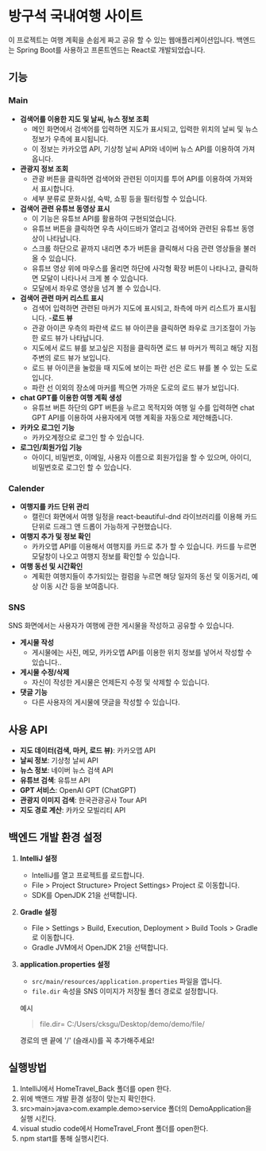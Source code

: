 # 방구석 국내여행 사이트
이 프로젝트는 여행 계획을 손쉽게 짜고 공유 할 수 있는 웹애플리케이션입니다. 백엔드는 Spring Boot를 사용하고 프론트엔드는 React로 개발되었습니다.

## 기능
### Main
- **검색어를 이용한 지도 및 날씨, 뉴스 정보 조회**<br>
  - 메인 화면에서 검색어를 입력하면 지도가 표시되고, 입력한 위치의 날씨 및 뉴스 정보가 우측에 표시됩니다.    
  - 이 정보는 카카오맵 API, 기상청 날씨 API와 네이버 뉴스 API를 이용하여 가져옵니다.  
- **관광지 정보 조회**<br>
  - 관광 버튼을 클릭하면 검색어와 관련된 이미지를 투어 API를 이용하여 가져와서 표시합니다.  
  - 세부 분류로 문화시설, 숙박, 쇼핑 등을 필터링할 수 있습니다.  
- **검색어 관련 유튜브 동영상 표시**<br>
  - 이 기능은 유튜브 API를 활용하여 구현되었습니다.    
  - 유튜브 버튼을 클릭하면 우측 사이드바가 열리고 검색어와 관련된 유튜브 동영상이 나타납니다.  
  - 스크롤 하단으로 끝까지 내리면 추가 버튼을 클릭해서 다음 관련 영상들을 불러올 수 있습니다.  
  - 유튜브 영상 위에 마우스를 올리면 하단에 사각형 확장 버튼이 나타나고, 클릭하면 모달이 나타나서 크게 볼 수 있습니다.  
   - 모달에서 좌우로 영상을 넘겨 볼 수 있습니다.
- **검색어 관련 마커 리스트 표시**
  - 검색어 입력하면 관련된 마커가 지도에 표시되고, 좌측에 마커 리스트가 표시됩니다.
-**로드 뷰**<br>
  - 관광 아이콘 우측의 파란색 로드 뷰 아이콘을 클릭하면 좌우로 크기조절이 가능한 로드 뷰가 나타납니다.  
  - 지도에서 로드 뷰를 보고싶은 지점을 클릭하면 로드 뷰 마커가 찍히고 해당 지점 주변의 로드 뷰가 보입니다.  
  - 로드 뷰 아이콘을 눌렀을 때 지도에 보이는 파란 선은 로드 뷰를 볼 수 있는 도로입니다.  
  - 파란 선 이외의 장소에 마커를 찍으면 가까운 도로의 로드 뷰가 보입니다.     
- **chat GPT를 이용한 여행 계획 생성**<br>
  - 유튜브 버튼 하단의 GPT 버튼을 누르고 목적지와 여행 일 수를 입력하면 chat GPT API를 이용하여 사용자에게 여행 계획을 자동으로 제안해줍니다.
- **카카오 로그인 기능**<br>
  - 카카오계정으로 로그인 할 수 있습니다.
- **로그인/회원가입 기능**<br>
  - 아이디, 비밀번호, 이메일, 사용자 이름으로 회원가입을 할 수 있으며, 아이디, 비밀번호로 로그인 할 수 있습니다.
### Calender
- **여행지를 카드 단위 관리**<br>
  - 캘린더 화면에서 여행 일정을 react-beautiful-dnd 라이브러리를 이용해 카드 단위로 드래그 앤 드롭이 가능하게 구현했습니다.
- **여행지 추가 및 정보 확인**<br>
  - 카카오맵 API를 이용해서 여행지를 카드로 추가 할 수 있습니다. 카드를 누르면 모달창이 나오고 여행지 정보를 확인할 수 있습니다.
- **여행 동선 및 시간확인**<br>
  - 계획한 여행지들이 추가되있는 컬럼을 누르면 해당 일자의 동선 및 이동거리, 예상 이동 시간 등을 보여줍니다. 
### SNS
  SNS 화면에서는 사용자가 여행에 관한 게시물을 작성하고 공유할 수 있습니다.
- **게시물 작성**<br>
  - 게시물에는 사진, 메모, 카카오맵 API를 이용한 위치 정보를 넣어서 작성할 수 있습니다..
- **게시물 수정/삭제**<br>
  - 자신이 작성한 게시물은 언제든지 수정 및 삭제할 수 있습니다.
- **댓글 기능**<br>
  - 다른 사용자의 게시물에 댓글을 작성할 수 있습니다.

## 사용 API
- **지도 데이터(검색, 마커, 로드 뷰)**: 카카오맵 API
- **날씨 정보**: 기상청 날씨 API
- **뉴스 정보**: 네이버 뉴스 검색 API
- **유튜브 검색**: 유튜브 API
- **GPT 서비스**: OpenAI GPT (ChatGPT)
- **관광지 이미지 검색**: 한국관광공사 Tour API
- **지도 경로 계산**: 카카오 모빌리티 API

## 백엔드 개발 환경 설정
1. **IntelliJ 설정**<br>
   - IntelliJ를 열고 프로젝트를 로드합니다.
   - File > Project Structure> Project Settings> Project 로 이동합니다.
   - SDK를 OpenJDK 21을 선택합니다.
    
2. **Gradle 설정**<br>
   - File > Settings > Build, Execution, Deployment > Build Tools > Gradle로 이동합니다.
   - Gradle JVM에서 OpenJDK 21을 선택합니다.

3. **application.properties 설정**<br>
   - `src/main/resources/application.properties` 파일을 엽니다.
   - `file.dir` 속성을 SNS 이미지가 저장될 폴더 경로로 설정합니다.
   
   예시
   > file.dir= C:/Users/cksgu/Desktop/demo/demo/file/
   
   경로의 맨 끝에 '/' (슬래시)를 꼭 추가해주세요!
## 실행방법 <br>
1. IntelliJ에서 HomeTravel_Back 폴더를 open 한다.
2. 위에 백앤드 개발 환경 설정이 맞는지 확인한다.
3. src>main>java>com.example.demo>service 폴더의 DemoApplication을 실행 시킨다.
4. visual studio code에서 HomeTravel_Front 폴더를 open한다.
5. npm start를 통해 실행시킨다.

